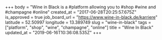+++
body = "Wine in Black is a #platform allowing you to #shop #wine and #champagne #online"
created_at = "2017-06-28T20:25:57.675Z"
is_approved = true
job_board_url = "https://www.wine-in-black.de/karriere"
latitude = 52.50997
longitude = 13.389749
slug = "wine-in-black"
tags = ["platform", "shop", "wine", "champagne", "online"]
title = "Wine In Black"
updated_at = "2019-06-16T10:36:08.535Z"
+++
